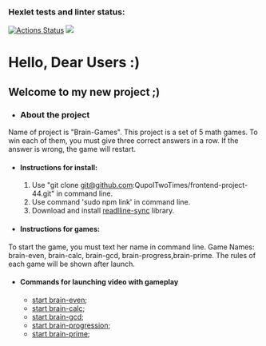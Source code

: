 ### Hexlet tests and linter status:
[![Actions Status](https://github.com/QupolTwoTimes/frontend-project-44/workflows/hexlet-check/badge.svg)](https://github.com/QupolTwoTimes/frontend-project-44/actions)
<a href="https://codeclimate.com/github/QupolTwoTimes/frontend-project-44/maintainability"><img src="https://api.codeclimate.com/v1/badges/aef398271ac46da60ee9/maintainability" /></a>   

# Hello, Dear Users :)
## Welcome to my new project ;)
* ### About the project
Name of project is "Brain-Games".
This project is a set of 5 math games. 
To win each of them, you must give three correct answers in a row. If the answer is wrong, the game will restart.
* #### Instructions for install:
     1. Use "git clone git@github.com:QupolTwoTimes/frontend-project-44.git" in command line.
     2. Use command 'sudo npm link' in command line.
     3. Download and install [readlline-sync](https://github.com/anseki/readline-sync) library.
* #### Instructions for games:
To start the game, you must text her name in command line.
Game Names: 
brain-even, brain-calc, brain-gcd,
brain-progress,brain-prime.
The rules of each game will be shown after launch.
* #### Commands for launching video with gameplay
    * [start brain-even](https://asciinema.org/a/T1RasqMNxUGAzTlvFQKHpYWIO);
    * [start brain-calc](https://asciinema.org/a/TIFRdSMgwnnTGFCy2iQcnOu4V);
    * [start brain-gcd](https://asciinema.org/a/qllL4VTQz4x3N8jkMPa5jhV4u);
    * [start brain-progression](https://asciinema.org/aT72lLdZpJ5cxHdk6RO15vPUW2); 
    * [start brain-prime](https://asciinema.org/a/8sJjQI43MMpCYUkqMVr4UxxhX);


